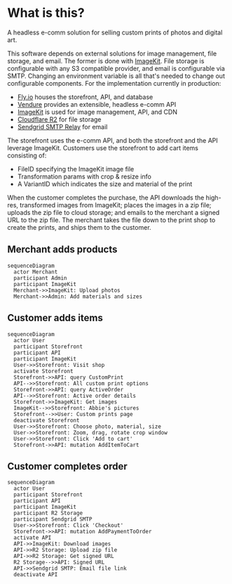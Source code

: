 # What is this?

A headless e-comm solution for selling custom prints of photos and digital art. 

This software depends on external solutions for image management, file storage, and email. The former is done with [ImageKit][image-kit]. File storage is configurable with any S3 compatible provider, and email is configurable via SMTP. Changing an environment variable is all that's needed to change out configurable components. For the implementation currently in production:

* [Fly.io][fly] houses the storefront, API, and database
* [Vendure][vendure] provides an extensible, headless e-comm API
* [ImageKit][image-kit] is used for image management, API, and CDN
* [Cloudflare R2][r2] for file storage
* [Sendgrid SMTP Relay][sendgrid-mail] for email

The storefront uses the e-comm API, and both the storefront and the API leverage ImageKit. Customers use the storefront to add cart items consisting of:

* FileID specifying the ImageKit image file
* Transformation params with crop & resize info
* A VariantID which indicates the size and material of the print

When the customer completes the purchase, the API downloads the high-res, transformed images from ImageKit; places the images in a zip file; uploads the zip file to cloud storage; and emails to the merchant a signed URL to the zip file. The merchant takes the file down to the print shop to create the prints, and ships them to the customer.


## Merchant adds products

```mermaid
sequenceDiagram
  actor Merchant
  participant Admin
  participant ImageKit
  Merchant->>ImageKit: Upload photos
  Merchant->>Admin: Add materials and sizes
```

## Customer adds items

```mermaid
sequenceDiagram
  actor User
  participant Storefront
  participant API
  participant ImageKit
  User->>Storefront: Visit shop
  activate Storefront
  Storefront->>API: query CustomPrint
  API-->>Storefront: All custom print options
  Storefront->>API: query ActiveOrder
  API-->>Storefront: Active order details
  Storefront->>ImageKit: Get images
  ImageKit-->>Storefront: Abbie's pictures
  Storefront-->>User: Custom prints page
  deactivate Storefront
  User->>Storefront: Choose photo, material, size
  User->>Storefront: Zoom, drag, rotate crop window
  User->>Storefront: Click 'Add to cart'
  Storefront->>API: mutation AddItemToCart
```

## Customer completes order

```mermaid
sequenceDiagram
  actor User
  participant Storefront
  participant API
  participant ImageKit
  participant R2 Storage
  participant Sendgrid SMTP
  User->>Storefront: Click 'Checkout'
  Storefront->>API: mutation AddPaymentToOrder
  activate API
  API->>ImageKit: Download images
  API->>R2 Storage: Upload zip file
  API->>R2 Storage: Get signed URL
  R2 Storage-->>API: Signed URL
  API->>Sendgrid SMTP: Email file link
  deactivate API
```

[fly]: https://fly.io/
[image-kit]: https://imagekit.io/
[r2]: https://developers.cloudflare.com/r2/
[sendgrid-mail]: https://docs.sendgrid.com/glossary/smtp-relay
[vendure]: https://www.vendure.io/
